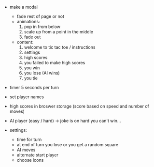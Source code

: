 - make a modal
  - fade rest of page or not
  - animations:
    1. pop in from below
    2. scale up from a point in the middle
    3. fade out
  - content:
    1. welcome to tic tac toe / instructions
    2. settings
    3. high scores
    4. you failed to make high scores
    5. you win
    6. you lose (AI wins)
    7. you tie

- timer 5 seconds per turn
- set player names
- high scores in broswer storage (score based on speed and number of moves)
- AI player (easy / hard) -> joke is on hard you can't win...

- settings:
  - time for turn
  - at end of turn you lose or you get a random square
  - AI moves
  - alternate start player
  - choose icons
